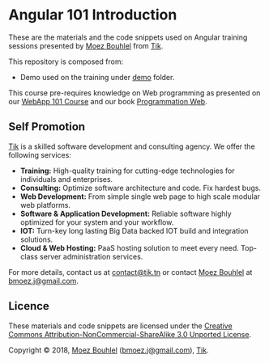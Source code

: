 Angular 101 Introduction
========================

These are the materials and the code snippets used on Angular training sessions
presented by [Moez Bouhlel](https://lejenome.github.io/) from
[Tik](https://tik.tn).

This repository is composed from:

- Demo used on the training under [demo](demo/) folder.

This course pre-requires knowledge on Web programming as presented on our
[WebApp 101 Course](https://github.com/tiktn/webapp-101) and our book
[Programmation Web](https://programmation-web.com/).

Self Promotion
--------------

[Tik](https://tik.tn) is a skilled software development and consulting
agency. We offer the following services:

- **Training:**
  High-quality training for cutting-edge technologies for individuals and
  enterprises.
- **Consulting:**
  Optimize software architecture and code. Fix hardest bugs.
- **Web Development:**
  From simple single web page to high scale modular web platforms.
- **Software & Application Development:**
  Reliable software highly optimized for your system and your workflow.
- **IOT:**
  Turn-key long lasting Big Data backed IOT build and integration solutions.
- **Cloud & Web Hosting:**
  PaaS hosting solution to meet every need. Top-class server administration
  services.

For more details, contact us at <contact@tik.tn> or contact [Moez
Bouhlel](https://lejenome.github.io/) at <bmoez.j@gmail.com>.

Licence
-------

These materials and code snippets are licensed under the
[Creative Commons Attribution-NonCommercial-ShareAlike 3.0 Unported License](http://creativecommons.org/licenses/by-nc-sa/3.0/).

Copyright © 2018, [Moez Bouhlel](https://lejenome.github.io/)
(<bmoez.j@gmail.com>), [Tik](https://tik.tn).
